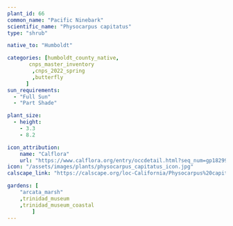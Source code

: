 ```yaml
---
plant_id: 66
common_name: "Pacific Ninebark"
scientific_name: "Physocarpus capitatus"
type: "shrub"

native_to: "Humboldt"

categories: [humboldt_county_native,
       cnps_master_inventory
        ,cnps_2022_spring
        ,butterfly
      ]
sun_requirements:
  - "Full Sun"
  - "Part Shade"

plant_size:
  - height: 
    - 3.3
    - 8.2

icon_attribution: 
    name: "Calflora"
    url: "https://www.calflora.org/entry/occdetail.html?seq_num=gp18299" 
icon: "/assets/images/plants/physocarpus_capitatus_icon.jpg"
calscape_link: "https://calscape.org/loc-California/Physocarpus%20capitatus(%20)"

gardens: [ 
    "arcata_marsh"
    ,trinidad_museum
    ,trinidad_museum_coastal
        ]
---
```


